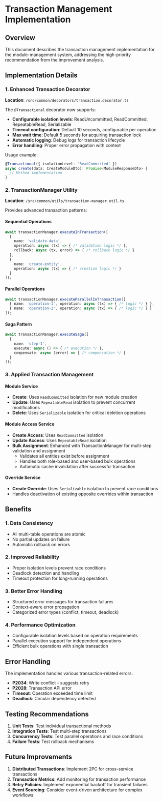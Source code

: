 # Transaction Management Implementation

## Overview
This document describes the transaction management implementation for the module-management system, addressing the high-priority recommendation from the improvement analysis.

## Implementation Details

### 1. Enhanced Transaction Decorator
**Location**: `/src/common/decorators/transaction.decorator.ts`

The `@Transactional` decorator now supports:
- **Configurable isolation levels**: ReadUncommitted, ReadCommitted, RepeatableRead, Serializable
- **Timeout configuration**: Default 10 seconds, configurable per operation
- **Max wait time**: Default 5 seconds for acquiring transaction lock
- **Automatic logging**: Debug logs for transaction lifecycle
- **Error handling**: Proper error propagation with context

Usage example:
```typescript
@Transactional({ isolationLevel: 'ReadCommitted' })
async create(data: CreateModuleDto): Promise<ModuleResponseDto> {
  // Method implementation
}
```

### 2. TransactionManager Utility
**Location**: `/src/common/utils/transaction-manager.util.ts`

Provides advanced transaction patterns:

#### Sequential Operations
```typescript
await transactionManager.executeInTransaction([
  {
    name: 'validate-data',
    operation: async (tx) => { /* validation logic */ },
    rollback: async (tx, error) => { /* rollback logic */ }
  },
  {
    name: 'create-entity',
    operation: async (tx) => { /* creation logic */ }
  }
]);
```

#### Parallel Operations
```typescript
await transactionManager.executeParallelInTransaction([
  { name: 'operation-1', operation: async (tx) => { /* logic */ } },
  { name: 'operation-2', operation: async (tx) => { /* logic */ } }
]);
```

#### Saga Pattern
```typescript
await transactionManager.executeSaga([
  {
    name: 'step-1',
    execute: async () => { /* execution */ },
    compensate: async (error) => { /* compensation */ }
  }
]);
```

### 3. Applied Transaction Management

#### Module Service
- **Create**: Uses `ReadCommitted` isolation for new module creation
- **Update**: Uses `RepeatableRead` isolation to prevent concurrent modifications
- **Delete**: Uses `Serializable` isolation for critical deletion operations

#### Module Access Service
- **Create Access**: Uses `ReadCommitted` isolation
- **Update Access**: Uses `RepeatableRead` isolation
- **Bulk Assignment**: Enhanced with TransactionManager for multi-step validation and assignment
  - Validates all entities exist before assignment
  - Handles both role-based and user-based bulk operations
  - Automatic cache invalidation after successful transaction

#### Override Service
- **Create Override**: Uses `Serializable` isolation to prevent race conditions
- Handles deactivation of existing opposite overrides within transaction

## Benefits

### 1. Data Consistency
- All multi-table operations are atomic
- No partial updates on failure
- Automatic rollback on errors

### 2. Improved Reliability
- Proper isolation levels prevent race conditions
- Deadlock detection and handling
- Timeout protection for long-running operations

### 3. Better Error Handling
- Structured error messages for transaction failures
- Context-aware error propagation
- Categorized error types (conflict, timeout, deadlock)

### 4. Performance Optimization
- Configurable isolation levels based on operation requirements
- Parallel execution support for independent operations
- Efficient bulk operations with single transaction

## Error Handling

The implementation handles various transaction-related errors:
- **P2034**: Write conflict - suggests retry
- **P2028**: Transaction API error
- **Timeout**: Operation exceeded time limit
- **Deadlock**: Circular dependency detected

## Testing Recommendations

1. **Unit Tests**: Test individual transactional methods
2. **Integration Tests**: Test multi-step transactions
3. **Concurrency Tests**: Test parallel operations and race conditions
4. **Failure Tests**: Test rollback mechanisms

## Future Improvements

1. **Distributed Transactions**: Implement 2PC for cross-service transactions
2. **Transaction Metrics**: Add monitoring for transaction performance
3. **Retry Policies**: Implement exponential backoff for transient failures
4. **Event Sourcing**: Consider event-driven architecture for complex workflows